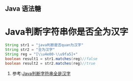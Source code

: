 Java 语法糖
---

# Java判断字符串你是否全为汉字
```java
String str1 = "java判断是否quan为汉字"  
String str2 = "全为汉字"  
String reg = "[\\u4e00-\\u9fa5]+"  
boolean result1 = str1.matches(reg)//false  
boolean result2 = str2.matches(reg)//true
```

1. 参考:<a href = "https://blog.csdn.net/h082602/article/details/73251446">Java判断字符串全是汉字</a>